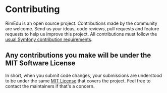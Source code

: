 Contributing
============

RimEdu is an open source project. Contributions made by the community are welcome.
Send us your ideas, code reviews, pull requests and feature requests to help us improve this project.
All contributions must follow the [usual Symfony contribution requirements](https://symfony.com/doc/current/contributing/index.html).

## Any contributions you make will be under the MIT Software License
In short, when you submit code changes, your submissions are understood to be under the same [MIT License](http://choosealicense.com/licenses/mit/) that covers the project.
Feel free to contact the maintainers if that's a concern.
